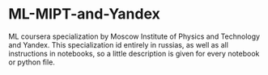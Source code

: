 # ML-MIPT-and-Yandex
ML coursera specialization by Moscow Institute of Physics and Technology and Yandex.
This specialization id entirely in russias, as well as all instructions in notebooks, so a little description is given for every notebook or python file.
